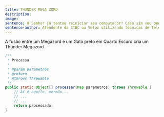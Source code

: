 ```yaml
---
title: THUNDER MEGA ZORD
description: 
image: 
sentence: O Senhor já tentou reiniciar seu computador? Caso sim vou pedir que desligue seu modem e religue novamente...
sentence-author: Atendente da CTBC ou Velox utilizando técnicas de TelePOG
---
```

A fusão entre um Megazord e um Gato preto em Quarto Escuro cria um Thunder Megazord

```java
/**
 * Processa
 *
 * @param parametros
 * @return
 * @throws Throwable
 */
public static Object[] processar(Map parametros) throws Throwable {
    // Aí é aquilo, mermão...
    // ...
    // ...
    return processado;
}
```